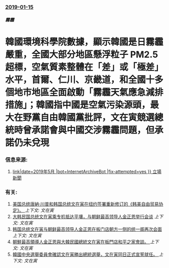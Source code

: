 ### [2019-01-15](/news/2019/01/15/index.md)

##### 霧霾
# 韓國環境科學院數據，顯示韓國是日霧霾嚴重，全國大部分地區懸浮粒子 PM2.5 超標，空氣質素整體在「差」或「極差」水平，首爾、仁川、京畿道，和全國十多個地市地區全面啟動「霧霾天氣應急減排措施」；韓國指中國是空氣污染源頭，最大在野黨自由韓國黨批評，文在寅競選總統時曾承諾會與中國交涉霧霾問題，但承諾仍未兌現 




### 信息来源:

1. [link|date=2019年5月 |bot=InternetArchiveBot |fix-attempted=yes }} 立場新聞 ](https://www.thestandnews.com/international/%E9%9F%93%E9%9C%A7%E9%9C%BE%E5%9A%B4%E9%87%8Dpm2-5%E8%B6%85%E6%A8%99-%E6%94%BF%E7%95%8C%E7%9F%9B%E9%A0%AD%E7%9B%B4%E6%8C%87%E4%B8%AD%E5%9C%8B-%E5%8F%B0%E7%81%A3%E6%B0%A3%E8%B1%A1%E5%89%AF%E5%B1%80%E9%95%B7%E8%81%)

### 有关:

1. [美国总统唐納·川普和韩国总统文在寅在纽约签署重新修订的《韩美自由贸易协定》。 ](/news/2018/09/24/美国总统唐納-川普和韩国总统文在寅在纽约签署重新修订的-韩美自由贸易协定.md) _上下文: 文在寅_
2. [大韩民国总统文在寅乘专机抵达平壤，与朝鲜最高领导人金正恩举行会谈](/news/2018/09/18/大韩民国总统文在寅乘专机抵达平壤-与朝鲜最高领导人金正恩举行会谈.md) _上下文: 文在寅_
3. [韩国总统文在寅与朝鲜最高领导人金正恩在板门店朝方一侧的统一阁再次会面](/news/2018/05/26/韩国总统文在寅与朝鲜最高领导人金正恩在板门店朝方一侧的统一阁再次会面.md) _上下文: 文在寅_
4. [朝鮮最高領導人金正恩與大韓民國總統文在寅在板門店和平之家會談。 ](/news/2018/04/27/朝鮮最高領導人金正恩與大韓民國總統文在寅在板門店和平之家會談.md) _上下文: 文在寅_
5. [韓國中央選舉委員會確認文在寅勝出總統選舉，文在寅同日正式宣誓就任。 ](/news/2017/05/10/韓國中央選舉委員會確認文在寅勝出總統選舉-文在寅同日正式宣誓就任.md) _上下文: 文在寅_
